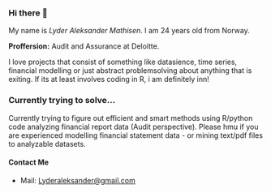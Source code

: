 ### Hi there 👋

My name is *Lyder Aleksander Mathisen*. I am 24 years old from Norway. 

**Proffersion:** Audit and Assurance at Deloitte. 

I love projects that consist of something like datasience, time series, financial modelling or just abstract problemsolving about anything that is exiting. If its at least involves coding in R, i am definitely inn!

### Currently trying to solve...

Currently trying to figure out efficient and smart methods using R/python code analyzing financial report data (Audit perspective). Please hmu if you are experienced modelling financial statement data - or mining text/pdf files to analyzable datasets. 


#### Contact Me


* Mail: Lyderaleksander@gmail.com





